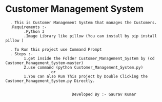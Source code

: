 # Customer Management System

      . This is Customer Management System that manages the Customers.
      .Requirements :-
            .Python 3
            .Image Library like pillow (You can install by pip install pillow )
                                 
      . To Run this project use Command Prompt
      . Steps :-
            1.get inside the Folder Customer_Management_System by (cd Customer_Management_System-master)
            2.use command (python Customer_Management_System.py)
                        or
            1.You can also Run This project by Double Clicking the Customer_Management_System.py Directly.
                                 
                                 
                                 Developed By :- Gaurav Kumar
